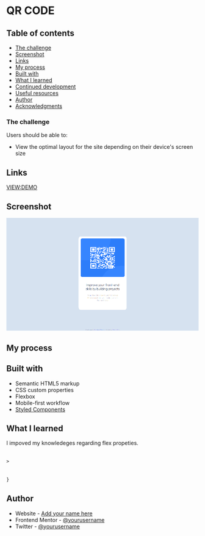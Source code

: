 # QR CODE




## Table of contents

- [The challenge](#the-challenge)
- [Screenshot](#screenshot)
- [Links](#links)
- [My process](#my-process)
- [Built with](#built-with)
- [What I learned](#what-i-learned)
- [Continued development](#continued-development)
- [Useful resources](#useful-resources)
- [Author](#author)
- [Acknowledgments](#acknowledgments)

### The challenge

Users should be able to:

- View the optimal layout for the site depending on their device's screen size

## Links

[VIEW:DEMO](https://miron-silviu.github.io/qr-code/)

## Screenshot

![Mobile layout](image.png)

## My process

## Built with

- Semantic HTML5 markup
- CSS custom properties
- Flexbox
- Mobile-first workflow
- [Styled Components](https://styled-components.com/)

## What I learned

I impoved my knowledeges regarding flex propeties. 

```html

>
```

```css

}
```


## Author

- Website - [Add your name here](https://www.your-site.com)
- Frontend Mentor - [@yourusername](https://www.frontendmentor.io/profile/yourusername)
- Twitter - [@yourusername](https://www.twitter.com/yourusername)
